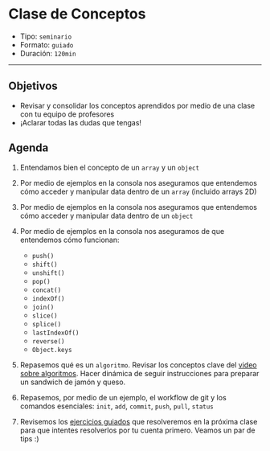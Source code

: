 # Clase de Conceptos

- Tipo: `seminario`
- Formato: `guiado`
- Duración: `120min`

***

## Objetivos

- Revisar y consolidar los conceptos aprendidos por medio de una clase con tu
  equipo de profesores
- ¡Aclarar todas las dudas que tengas!

## Agenda

1. Entendamos bien el concepto de un `array` y un `object`

2. Por medio de ejemplos en la consola nos aseguramos que entendemos cómo
   acceder y manipular data dentro de un `array` (incluido arrays 2D)

3. Por medio de ejemplos en la consola nos aseguramos que entendemos cómo
   acceder y manipular data dentro de un `object`

4. Por medio de ejemplos en la consola nos aseguramos de que entendemos cómo
   funcionan:

   + `push()`
   + `shift()`
   + `unshift()`
   + `pop()`
   + `concat()`
   + `indexOf()`
   + `join()`
   + `slice()`
   + `splice()`
   + `lastIndexOf()`
   + `reverse()`
   + `Object.keys`

5. Repasemos qué es un `algoritmo`. Revisar los conceptos clave del [video
   sobre algoritmos](https://www.youtube.com/watch?v=U3CGMyjzlvM). Hacer
   dinámica de seguir instrucciones para preparar un sandwich de jamón y queso.

6. Repasemos, por medio de un ejemplo, el workflow de git y los comandos
   esenciales: `init`, `add`, `commit`, `push`, `pull`, `status`

7. Revisemos los [ejercicios guiados](12-guided-exercises) que resolveremos en
   la próxima clase para que intentes resolverlos por tu cuenta primero. Veamos
   un par de tips :)
